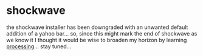<!--
  id: 257
  date: 2004-06-23
  modified: 2004-06-23
  slug: shockwave
  type: post
  excerpt: <p>the shockwave installer has been downgraded with an unwanted default addition of a yahoo bar&#8230; so, since this might mark the end of shockwave as we know it I thought it would be wise to broaden my horizon by learning processing&#8230; stay tuned&#8230;</p>
  categories: Director, Processing
  tags: 
  inCv: 
  inPortfolio: 
  dateFrom: 
  dateTo: 
-->

# shockwave

<p>the shockwave installer has been downgraded with an unwanted default addition of a yahoo bar&#8230; so, since this might mark the end of shockwave as we know it I thought it would be wise to broaden my horizon by learning <a href="http://www.processing.org/" target="_blank">processing</a>&#8230; stay tuned&#8230;</p>
